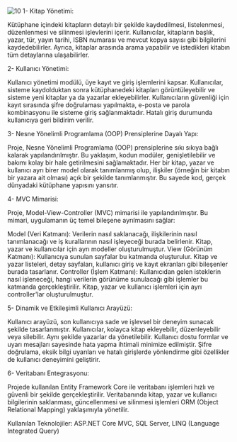 ![10](https://github.com/user-attachments/assets/d2d5d605-11ba-4988-9602-bdbd651e8965)
1- Kitap Yönetimi:

Kütüphane içindeki kitapların detaylı bir şekilde kaydedilmesi, listelenmesi, düzenlenmesi ve silinmesi işlevlerini içerir. Kullanıcılar, kitapların başlık, yazar, tür, yayın tarihi, ISBN numarası ve mevcut kopya sayısı gibi bilgilerini kaydedebilirler. Ayrıca, kitaplar arasında arama yapabilir ve istedikleri kitabın tüm detaylarına ulaşabilirler.

2- Kullanıcı Yönetimi:

Kullanıcı yönetimi modülü, üye kayıt ve giriş işlemlerini kapsar. Kullanıcılar, sisteme kaydolduktan sonra kütüphanedeki kitapları görüntüleyebilir ve sisteme yeni kitaplar ya da yazarlar ekleyebilirler. Kullanıcıların güvenliği için kayıt sırasında şifre doğrulaması yapılmakta, e-posta ve parola kombinasyonu ile sisteme giriş sağlanmaktadır. Hatalı giriş durumunda kullanıcıya geri bildirim verilir.

3- Nesne Yönelimli Programlama (OOP) Prensiplerine Dayalı Yapı:

Proje, Nesne Yönelimli Programlama (OOP) prensiplerine sıkı sıkıya bağlı kalarak yapılandırılmıştır. Bu yaklaşım, kodun modüler, genişletilebilir ve bakımı kolay bir hale getirilmesini sağlamaktadır. Her bir kitap, yazar ve kullanıcı ayrı birer model olarak tanımlanmış olup, ilişkiler (örneğin bir kitabın bir yazara ait olması) açık bir şekilde tanımlanmıştır. Bu sayede kod, gerçek dünyadaki kütüphane yapısını yansıtır.

4- MVC Mimarisi:

Proje, Model-View-Controller (MVC) mimarisi ile yapılandırılmıştır. Bu mimari, uygulamanın üç temel bileşene ayrılmasını sağlar:

Model (Veri Katmanı): Verilerin nasıl saklanacağı, ilişkilerinin nasıl tanımlanacağı ve iş kurallarının nasıl işleyeceği burada belirlenir. Kitap, yazar ve kullanıcılar için ayrı modeller oluşturulmuştur. View (Görünüm Katmanı): Kullanıcıya sunulan sayfalar bu katmanda oluşturulur. Kitap ve yazar listeleri, detay sayfaları, kullanıcı giriş ve kayıt ekranları gibi bileşenler burada tasarlanır. Controller (İşlem Katmanı): Kullanıcıdan gelen isteklerin nasıl işleneceği, hangi verilerin görünüme sunulacağı gibi işlemler bu katmanda gerçekleştirilir. Kitap, yazar ve kullanıcı işlemleri için ayrı controller'lar oluşturulmuştur.

5- Dinamik ve Etkileşimli Kullanıcı Arayüzü:

Kullanıcı arayüzü, son kullanıcıya sade ve işlevsel bir deneyim sunacak şekilde tasarlanmıştır. Kullanıcılar, kolayca kitap ekleyebilir, düzenleyebilir veya silebilir. Aynı şekilde yazarlar da yönetilebilir. Kullanıcı dostu formlar ve uyarı mesajları sayesinde hata yapma ihtimali minimize edilmiştir. Şifre doğrulama, eksik bilgi uyarıları ve hatalı girişlerde yönlendirme gibi özellikler de kullanıcı deneyimini geliştirir.

6- Veritabanı Entegrasyonu:

Projede kullanılan Entity Framework Core ile veritabanı işlemleri hızlı ve güvenli bir şekilde gerçekleştirilir. Veritabanında kitap, yazar ve kullanıcı bilgilerinin saklanması, güncellenmesi ve silinmesi işlemleri ORM (Object Relational Mapping) yaklaşımıyla yönetilir.

Kullanılan Teknolojiler: ASP.NET Core MVC, SQL Server, LINQ (Language Integrated Query)
